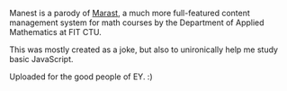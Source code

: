 Manest is a parody of [Marast](https://marast.fit.cvut.cz/), a much more full-featured content management system for math courses by the Department of Applied Mathematics at FIT CTU.

This was mostly created as a joke, but also to unironically help me study basic JavaScript.

Uploaded for the good people of EY. :)
